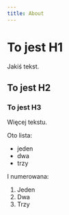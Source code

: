 ```yaml
---
title: About
---
```

# To jest H1
Jakiś tekst.
## To jest H2
### To jest H3
Więcej tekstu.

Oto lista:
- jeden
- dwa
- trzy

I numerowana:
1. Jeden
1. Dwa
1. Trzy
